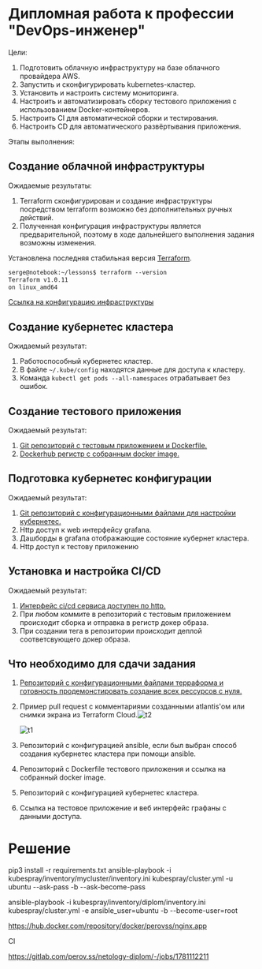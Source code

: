 # Дипломная работа к профессии "DevOps-инженер"

Цели:
1. Подготовить облачную инфраструктуру на базе облачного провайдера AWS.
2. Запустить и сконфигурировать kubernetes-кластер.
3. Установить и настроить систему мониторинга.
4. Настроить и автоматизировать сборку тестового приложения с использованием Docker-контейнеров.
5. Настроить CI для автоматической сборки и тестирования.
6. Настроить CD для автоматического развёртывания приложения.

Этапы выполнения:

## Создание облачной инфраструктуры


Ожидаемые результаты:
1. Terraform сконфигурирован и создание инфраструктуры посредством terraform возможно без дополнительных ручных действий.
1. Полученная конфигурация инфраструктуры является предварительной, поэтому в ходе дальнейшего выполнения задания возможны изменения.

Установлена последняя стабильная версия [Terraform](https://www.terraform.io/).

```html
serge@notebook:~/lessons$ terraform --version
Terraform v1.0.11
on linux_amd64
```

[Cсылка на конфигурацию инфраструктуры](https://github.com/Perovss/diplom_terraform_cloud)



## Создание кубернетес кластера

Ожидаемый результат:

1. Работоспособный кубернетес кластер.
2. В файле `~/.kube/config` находятся данные для доступа к кластеру.
3. Команда `kubectl get pods --all-namespaces` отрабатывает без ошибок.

## Создание тестового приложения

Ожидаемый результат:
1. [Git репозиторий с тестовым приложением и Dockerfile.](https://gitlab.com/perov.ss/netology-diplom)
1. [Dockerhub регистр с собранным docker image.](https://gitlab.com/perov.ss/netology-diplom)

## Подготовка кубернетес конфигурации

Ожидаемый результат:
1. [Git репозиторий с конфигурационными файлами для настройки кубернетес.](https://github.com/Perovss/diplom_k8s_config/tree/main/manifests)
2. Http доступ к web интерфейсу grafana.
3. Дашборды в grafana отображающие состояние кубернет кластера.
4. Http доступ к тестову приложению

##  Установка и настройка CI/CD

Ожидаемый результат:
1. [Интерфейс ci/cd сервиса доступен по http.](https://gitlab.com/perov.ss/netology-diplom/-/pipelines)
2. При любом коммите в репозиторий с тестовым приложением происходит сборка и отправка в регистр докер образа.
3. При создании тега в репозитории происходит деплой соответсвующего докер образа.


##  Что необходимо для сдачи задания
1. [Репозиторий с конфигурационными файлами терраформа и готовность продемонстировать создание всех рессурсов с нуля.](https://github.com/Perovss/diplom_terraform_cloud)

2. Пример pull request с комментариями созданными atlantis'ом или снимки экрана из Terraform Cloud.![t2](/home/serge/lessons/diplom_devops/t2.png)

   ![t1](/home/serge/lessons/diplom_devops/t1.png)
3. Репозиторий с конфигурацией ansible, если был выбран способ создания кубернетес кластера при помощи ansible.

4. Репозиторий с Dockerfile тестового приложения и ссылка на собранный docker image.

5. Репозиторий с конфигурацией кубернетес кластера.

6. Ссылка на тестовое приложение и веб интерфейс графаны с данными доступа.



# Решение



pip3 install -r requirements.txt
ansible-playbook -i kubespray/inventory/mycluster/inventory.ini  kubespray/cluster.yml -u ubuntu --ask-pass -b --ask-become-pass 

ansible-playbook -i kubespray/inventory/diplom/inventory.ini kubespray/cluster.yml -e ansible_user=ubuntu -b --become-user=root





https://hub.docker.com/repository/docker/perovss/nginx.app



CI



https://gitlab.com/perov.ss/netology-diplom/-/jobs/1781112211
